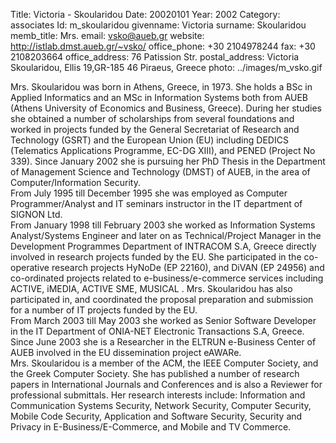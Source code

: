 Title: Victoria - Skoularidou
Date: 20020101
Year: 2002
Category: associates
Id: m_skoularidou
givenname: Victoria
surname: Skoularidou
memb_title: Mrs.
email: vsko@aueb.gr
website: http://istlab.dmst.aueb.gr/~vsko/
office_phone: +30 2104978244
fax: +30 2108203664
office_address: 76 Patission Str.
postal_address: Victoria Skoularidou, Ellis 19,GR-185 46 Piraeus, Greece
photo: ../images/m_vsko.gif

Mrs. Skoularidou was born in Athens, Greece, in 1973\. She holds a BSc in Applied Informatics and an MSc in Information Systems both from AUEB (Athens University of Economics and Business, Greece). During her studies she obtained a number of scholarships from several foundations and worked in projects funded by the General Secretariat of Research and Technology (GSRT) and the European Union (EU) including DEDICS (Telematics Applications Programme, EC-DG XIII), and PENED (Project No 339). Since January 2002 she is pursuing her PhD Thesis in the Department of Management Science and Technology (DMST) of AUEB, in the area of Computer/Information Security.  
From July 1995 till December 1995 she was employed as Computer Programmer/Analyst and IT seminars instructor in the IT department of SIGNON Ltd.  
From January 1998 till February 2003 she worked as Information Systems Analyst/Systems Engineer and later on as Technical/Project Manager in the Development Programmes Department of INTRACOM S.A, Greece directly involved in research projects funded by the EU. She participated in the co-operative research projects HyNoDe (EP 22160), and DiVAN (EP 24956) and co-ordinated projects related to e-business/e-commerce services including ACTIVE, iMEDIA, ACTIVE SME, MUSICAL . Mrs. Skoularidou has also participated in, and coordinated the proposal preparation and submission for a number of IT projects funded by the EU.  
From March 2003 till May 2003 she worked as Senior Software Developer in the IT Department of ONIA-NET Electronic Transactions S.A, Greece.  
Since June 2003 she is a Researcher in the ELTRUN e-Business Center of AUEB involved in the EU dissemination project eAWARe.  
Mrs. Skoularidou is a member of the ACM, the IEEE Computer Society, and the Greek Computer Society. She has published a number of research papers in International Journals and Conferences and is also a Reviewer for professional submittals. Her research interests include: Information and Communication Systems Security, Network Security, Computer Security, Mobile Code Security, Application and Software Security, Security and Privacy in E-Business/E-Commerce, and Mobile and TV Commerce.
